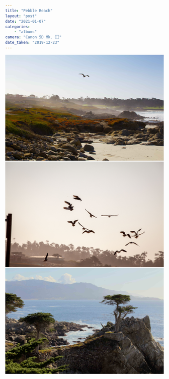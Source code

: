 ```yaml
---
title: "Pebble Beach"
layout: "post" 
date: "2021-01-07"
categories: 
    - "albums"
camera: "Canon 5D Mk. II"
date_taken: "2019-12-23"
---
```


![pebblebeach1](/images/pebblebeach1.jpg)
![pebblebeach2](/images/pebblebeach2.jpg)
![pebblebeach3](/images/pebblebeach3.jpg)
